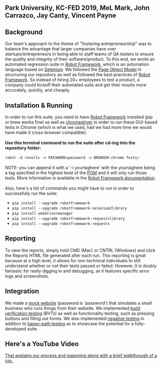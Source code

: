 ## Park University, KC-FED 2019, MeL Mark, John Carrazco, Jay Canty, Vincent Payne
## Background
Our team's approach to the theme of "fostering entrepreneurship" was to balance the advantage that larger companies have over startups/entrepreneurs in being able to staff teams of QA testers to ensure the quality and integrity of their software/product. To this end, we wrote an automated regression suite in [Robot Framework](https://robotframework.org/), which is an automation language based on [Selenium](https://www.seleniumhq.org/). We followed the [Page Object Model](https://medium.com/tech-tajawal/page-object-model-pom-design-pattern-f9588630800b) in structuring our repository as well as followed the best practices of [Robot Framework](https://robotframework.org/). So instead of hiring 20+ employees to test a product, a company could kickoff their automated suite and get their results more accurately, quickly, and cheaply.
## Installation & Running
In order to run this suite, you need to have [Robot Framework](https://robotframework.org/) installed (pip or brew works fine) as well as [chromedriver](https://chromedriver.chromium.org/downloads) in order to run these GUI-based tests in Chrome (which is what we used, had we had more time we would have made it cross-browser compatible).
<br><br><b>Use this terminal command to run the suite after cd-ing into the repository folder:</b>
<br><br>```robot -d results -v PASSWORD=password -v BROWSER:chrome Tests/```
<br><br>NOTE: you can append it with a '-i yourtaghere' with the yourtaghere being a tag specified in the highest level of the [POM](https://medium.com/tech-tajawal/page-object-model-pom-design-pattern-f9588630800b) and it will only run those tests. More information is available in the [Robot Framework documentation](https://robotframework.org/#documentation).
<br><br>Also, here's a list of commands you might have to run in order to successfully run the suite:
- ```pip install --upgrade robotframework```
- ```pip install --upgrade robotframework-selenium2library```
- ```pip install webdrivermanager```
- ```pip install --upgrade robotframework-requestslibrary```
- ```pip install --upgrade robotframework-requests```
## Reporting
To view the reports, simply hold CMD (Mac) or CNTRL (Windows) and click the Reports HTML file generated after each run. This reporting is great because at a high level, it allows for non-technical individuals to still understand whether or not their tests passed or failed. However, it is doubly fantastic for really digging in and debugging, as it features specific error logs and screenshots.
## Integration
We made a [mock website](http://dandelion-buffalo-2yn8.squarespace.com) (password is 'password') that simulates a small business who runs things from their website. We implemented [build verification testing](https://www.softwaretestinghelp.com/bvt-build-verification-testing-process/) (BVTs) as well as functionality testing, such as pressing buttons and filling out forms. We also implemented [negative testing](https://en.wikipedia.org/wiki/Negative_testing) in addition to [happy-path testing](https://en.wikipedia.org/wiki/Happy_path) as to showcase the potential for a fully-developed suite.
## Here's a YouTube Video
[That explains our process and reasoning along with a brief walkthrough of a run.](https://www.youtube.com/watch?v=FC6rQWJDpq0&feature=youtu.be)
